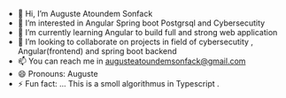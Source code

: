- 👋 Hi, I’m Auguste Atoundem Sonfack 
- 👀 I’m interested in Angular Spring boot Postgrsql and Cybersecutity 
- 🌱 I’m currently learning Angular to build full and strong web application 
- 💞️ I’m looking to collaborate on projects in field of cybersecutity , Angular(frontend) and spring boot backend 
- 📫 You can reach me in augusteatoundemsonfack@gmail.com
- 😄 Pronouns: Auguste 
- ⚡ Fun fact: ...
This is a smoll algorithmus in Typescript .


<!---
auguste2003/auguste2003 is a ✨ special ✨ repository because its `README.md` (this file) appears on your GitHub profile.
You can click the Preview link to take a look at your changes.
--->
